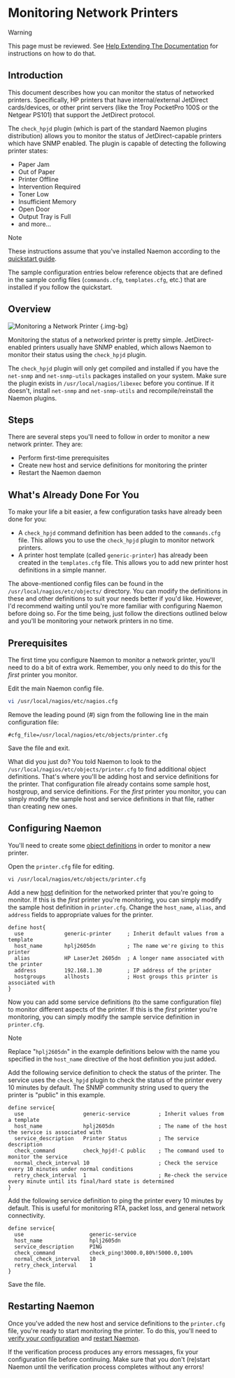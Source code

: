 # Monitoring Network Printers

> [!WARNING]
> This page must be reviewed.
> See [Help Extending The Documentation](/documentation/faq/#help-extending-the-documentation) for instructions on how to do that.

## Introduction

This document describes how you can monitor the status of networked printers.  Specifically, HP printers that have internal/external JetDirect cards/devices, or other print servers (like the Troy PocketPro 100S or the Netgear PS101) that support the JetDirect protocol.

The `check_hpjd` plugin (which is part of the standard Naemon plugins distribution) allows you to monitor the status of JetDirect-capable printers which have SNMP enabled.  The plugin is capable of detecting the following printer states:


 - Paper Jam
 - Out of Paper
 - Printer Offline
 - Intervention Required
 - Toner Low
 - Insufficient Memory
 - Open Door
 - Output Tray is Full
 - and more...

> [!NOTE]
> These instructions assume that you've installed Naemon according to the [quickstart guide](quickstart).

The sample configuration entries below reference objects that are defined in the sample config files (`commands.cfg`, `templates.cfg`, etc.) that are installed if you follow the quickstart.

## Overview

![Monitoring a Network Printer](/images/usersguide/svg/monitoring-printers.svg) {.img-bg}

Monitoring the status of a networked printer is pretty simple.  JetDirect-enabled printers usually have SNMP enabled, which allows Naemon to monitor their status using the `check_hpjd` plugin.

The `check_hpjd` plugin will only get compiled and installed if you have the `net-snmp` and `net-snmp-utils` packages installed on your system.  Make sure the plugin exists in `/usr/local/nagios/libexec` before you continue.  If it doesn't, install `net-snmp` and `net-snmp-utils` and recompile/reinstall the Naemon plugins.

## Steps

There are several steps you'll need to follow in order to monitor a new network printer.  They are:

 - Perform first-time prerequisites
 - Create new host and service definitions for monitoring the printer
 - Restart the Naemon daemon


## What's Already Done For You

To make your life a bit easier, a few configuration tasks have already been done for you:

 - A `check_hpjd` command definition has been added to the `commands.cfg` file.  This allows you to use the `check_hpjd` plugin to monitor network printers.
 - A printer host template (called `generic-printer`) has already been created in the `templates.cfg` file.  This allows you to add new printer host definitions in a simple manner.


The above-mentioned config files can be found in the `/usr/local/nagios/etc/objects/` directory.  You can modify the definitions in these and other definitions to suit your needs better if you'd like.  However, I'd recommend waiting until you're more familiar with configuring Naemon before doing so.  For the time being, just follow the directions outlined below and you'll be monitoring your network printers in no time.

## Prerequisites

The first time you configure Naemon to monitor a network printer, you'll need to do a bit of extra work.  Remember, you only need to do this for the *first* printer you monitor.

Edit the main Naemon config file.

```bash
vi /usr/local/nagios/etc/nagios.cfg
```

Remove the leading pound (#) sign from the following line in the main configuration file:

```
#cfg_file=/usr/local/nagios/etc/objects/printer.cfg
```

Save the file and exit.

What did you just do?  You told Naemon to look to the `/usr/local/nagios/etc/objects/printer.cfg` to find additional object definitions.  That's where you'll be adding host and service definitions for the printer.  That configuration file already contains some sample host, hostgroup, and service definitions.  For the *first* printer you monitor, you can simply modify the sample host and service definitions in that file, rather than creating new ones.

## Configuring Naemon

You'll need to create some [object definitions](objectdefinitions) in order to monitor a new printer.

Open the `printer.cfg` file for editing.

```
vi /usr/local/nagios/etc/objects/printer.cfg
```

Add a new [host](objectdefinitions#host) definition for the networked printer that you're going to monitor.   If this is the *first* printer you're monitoring, you can simply modify the sample host definition in `printer.cfg`. Change the `host_name`, `alias`, and `address` fields to appropriate values for the printer.

```
define host{
  use             generic-printer     ; Inherit default values from a template
  host_name       hplj2605dn          ; The name we're giving to this printer
  alias           HP LaserJet 2605dn  ; A longer name associated with the printer
  address         192.168.1.30        ; IP address of the printer
  hostgroups      allhosts            ; Host groups this printer is associated with
}
```

Now you can add some service definitions (to the same configuration file) to monitor different aspects of the printer.  If this is the *first* printer you're monitoring, you can simply modify the sample service definition in `printer.cfg`.

> [!NOTE]
> Replace "`hplj2605dn`" in the example definitions below with the name you specified in the `host_name` directive of the host definition you just added.

Add the following service definition to check the status of the printer.  The service uses the `check_hpjd` plugin to check the status of the printer every 10 minutes by default.  The SNMP community string used to query the printer is "public" in this example.

```
define service{
  use                   generic-service         ; Inherit values from a template
  host_name             hplj2605dn              ; The name of the host the service is associated with
  service_description   Printer Status          ; The service description
  check_command         check_hpjd!-C public    ; The command used to monitor the service
  normal_check_interval 10                      ; Check the service every 10 minutes under normal conditions
  retry_check_interval  1                       ; Re-check the service every minute until its final/hard state is determined
}
```

Add the following service definition to ping the printer every 10 minutes by default.  This is useful for monitoring RTA, packet loss, and general network connectivity.

```
define service{
  use                     generic-service
  host_name               hplj2605dn
  service_description     PING
  check_command           check_ping!3000.0,80%!5000.0,100%
  normal_check_interval   10
  retry_check_interval    1
}
```

Save the file.

## Restarting Naemon

Once you've added the new host and service definitions to the `printer.cfg` file, you're ready to start monitoring the printer.  To do this, you'll need to [verify your configuration](verifyconfig) and [restart Naemon](startstop).

If the verification process produces any errors messages, fix your configuration file before continuing.  Make sure that you don't (re)start Naemon until the verification process completes without any errors!
